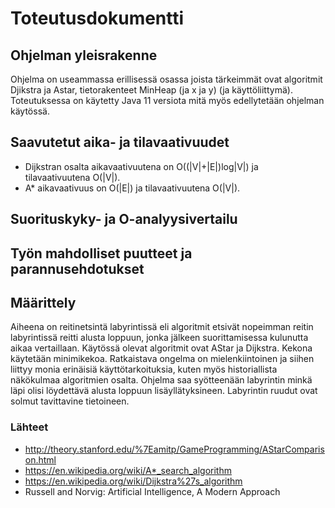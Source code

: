 # Toteutusdokumentti

## Ohjelman yleisrakenne

Ohjelma on useammassa erillisessä osassa joista tärkeimmät ovat algoritmit Djikstra ja Astar, tietorakenteet MinHeap (ja x ja y) (ja käyttöliittymä). Toteutuksessa on käytetty Java 11 versiota mitä myös edellytetään ohjelman käytössä.

## Saavutetut aika- ja tilavaativuudet

* Dijkstran osalta aikavaativuutena on O((|V|+|E|)log|V|) ja tilavaativuutena O(|V|).
* A* aikavaativuus on O(\|E\|) ja tilavaativuutena O(|V|).

## Suorituskyky- ja O-analyysivertailu

## Työn mahdolliset puutteet ja parannusehdotukset

## Määrittely

Aiheena on reitinetsintä labyrintissä eli algoritmit etsivät nopeimman reitin labyrintissä reitti alusta loppuun, jonka jälkeen suorittamisessa kulunutta aikaa vertaillaan. Käytössä olevat algoritmit ovat AStar ja Dijkstra. Kekona käytetään minimikekoa. Ratkaistava ongelma on  mielenkiintoinen ja siihen liittyy monia erinäisiä käyttötarkoituksia, kuten myös historiallista näkökulmaa algoritmien osalta. Ohjelma saa syötteenään labyrintin minkä läpi olisi löydettävä alusta loppuun lisäyllätyksineen. Labyrintin ruudut ovat solmut tavittavine tietoineen. 

### Lähteet
* http://theory.stanford.edu/%7Eamitp/GameProgramming/AStarComparison.html
* https://en.wikipedia.org/wiki/A*_search_algorithm
* https://en.wikipedia.org/wiki/Dijkstra%27s_algorithm
* Russell and Norvig: Artificial Intelligence, A Modern Approach